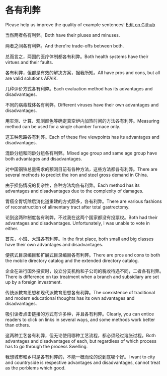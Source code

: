 # 各有利弊

Please help us improve the quality of example sentences! [Edit on Github](https://github.com/jiyushe/jiyu-example-sentence-source/blob/main/chinese/geyoulibi.md)

<p><span class="chinese">当然两者各有利弊。</span><span class="english">Both have their pluses and minuses.</span></p>

<p><span class="chinese">两者之间各有利弊。</span><span class="english">And there're trade-offs between both.</span></p>

<p><span class="chinese">总而言之，两国的医疗体制都各有利弊。</span><span class="english">Both health systems have their virtues and their faults.</span></p>

<p><span class="chinese">各有利弊，但都是有效的解决方案，据我所知。</span><span class="english">All have pros and cons, but all are valid solutions AFAIK.</span></p>

<p><span class="chinese">几种评价方式各有利弊。</span><span class="english">Each evaluation method has its advantages and disadvantages.</span></p>

<p><span class="chinese">不同的病毒载体各有利弊。</span><span class="english">Different viruses have their own advantages and disadvantages.</span></p>

<p><span class="chinese">用实测、计算、观测颜色等确定真空炉内加热时间的方法各有利弊。</span><span class="english">Measuring method can be used for a single chamber furnace only.</span></p>

<p><span class="chinese">这五种思路各有利弊。</span><span class="english">Each of these five viewpoints has its advantages and disadvantages.</span></p>

<p><span class="chinese">混龄分组和同龄分组各有利弊。</span><span class="english">Mixed age group and same age group have both advantages and disadvantages.</span></p>

<p><span class="chinese">对中国钢铁总量需求的预测目前有各种方法，这些方法都各有利弊。</span><span class="english">There are several methods to predict the iron and steel gross demand in China.</span></p>

<p><span class="chinese">由于损伤情况的复杂性，各种方法均各有利弊。</span><span class="english">Each method has its advantages and disadvantages due to the complexity of damages.</span></p>

<p><span class="chinese">胃癌全胃切除后消化道重建的方式颇多，各有利弊。</span><span class="english">There are various fashions of reconstruction of alimentary tract after total gastrectomy.</span></p>

<p><span class="chinese">论到这两种制度各有利弊，不过我在这两个国家都没有投票权。</span><span class="english">Both had their advantages and disadvantages. Unfortunately, I was unable to vote in either.</span></p>

<p><span class="chinese">首先，小班、大班各有利弊。</span><span class="english">In the first place, both small and big classes have their own advantages and disadvantages.</span></p>

<p><span class="chinese">便携式目录编目和扩展式目录编目各有利弊。</span><span class="english">There are pros and cons to both the mobile directory catalog and the extended directory catalog.</span></p>

<p><span class="chinese">企业在进行国外投资时，设立分支机构和子公司的税收待遇不同，二者各有利弊。</span><span class="english">There is difference on tax treatment when a branch and subsidiary are set up by a foreign investment.</span></p>

<p><span class="chinese">传统派教育思想和现代派教育思想各有利弊。</span><span class="english">The coexistence of traditional and modern educational thoughts has its own advantages and disadvantages.</span></p>

<p><span class="chinese">吸引读者点击链接的方式有许多种，并且各有利弊。</span><span class="english">Clearly, you can entice readers to click on links in several ways, and some methods work better than others.</span></p>

<p><span class="chinese">这两种工艺各有利弊，但无论使用哪种工艺流程，都必须经过溶胀过程。</span><span class="english">Both advantages and disadvantages of each, but regardless of which process has to go through the process Swelling.</span></p>

<p><span class="chinese">我想城市和乡村是各有利弊的，不能一概而论的说到底哪个好。</span><span class="english">I want to city and countryside is respective advantages and disadvantages, cannot treat as the porblems which good.</span></p>

